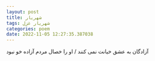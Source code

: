 ```yaml
---
layout: post
title: شهریار
tags: شهریار غزل
categories: poem
date: 2022-11-05 12:27:35.387038
---
```


آزادگان به عشق خیانت نمی کنند / او را خصال مردم آزاده خو نبود